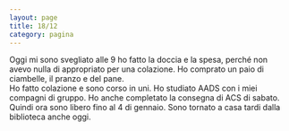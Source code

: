 ```yaml
--- 
layout: page
title: 18/12
category: pagina
---
```


Oggi mi sono svegliato alle 9 ho fatto la doccia e la spesa, perché non avevo
nulla di appropriato per una colazione. Ho comprato un paio di ciambelle, il
pranzo e del pane.  
Ho fatto colazione e sono corso in uni.
Ho studiato AADS con i miei compagni di gruppo.
Ho anche completato la consegna di ACS di sabato. 
Quindi ora sono libero fino al 4 di gennaio.
Sono tornato a casa tardi dalla biblioteca anche oggi.
